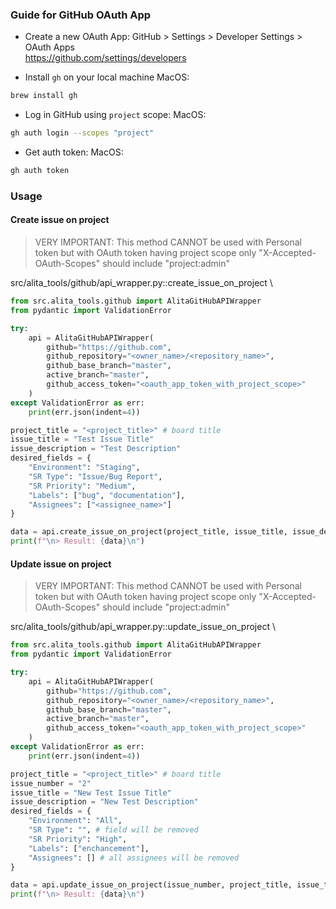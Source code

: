 ### Guide for GitHub OAuth App

- Create a new OAuth App: 
GitHub > Settings > Developer Settings > OAuth Apps \
https://github.com/settings/developers

- Install `gh` on your local machine
MacOS:
```bash
brew install gh
```

- Log in GitHub using `project` scope:
MacOS:
```bash
gh auth login --scopes "project"
```

- Get auth token:
MacOS:
```bash
gh auth token
```

### Usage

#### Create issue on project

> VERY IMPORTANT: This method CANNOT be used with Personal token but with OAuth token having project scope only
> "X-Accepted-OAuth-Scopes" should include "project:admin"


src/alita_tools/github/api_wrapper.py::create_issue_on_project
\
```python
from src.alita_tools.github import AlitaGitHubAPIWrapper
from pydantic import ValidationError

try:
    api = AlitaGitHubAPIWrapper(
        github="https://github.com",
        github_repository="<owner_name>/<repository_name>",
        github_base_branch="master",
        active_branch="master",
        github_access_token="<oauth_app_token_with_project_scope>"
    )
except ValidationError as err:
    print(err.json(indent=4))

project_title = "<project_title>" # board title
issue_title = "Test Issue Title"
issue_description = "Test Description"
desired_fields = {
    "Environment": "Staging",
    "SR Type": "Issue/Bug Report",
    "SR Priority": "Medium",
    "Labels": ["bug", "documentation"],
    "Assignees": ["<assignee_name>"]
}

data = api.create_issue_on_project(project_title, issue_title, issue_description, desired_fields)
print(f"\n> Result: {data}\n")
```

#### Update issue on project
> VERY IMPORTANT: This method CANNOT be used with Personal token but with OAuth token having project scope only
> "X-Accepted-OAuth-Scopes" should include "project:admin"


src/alita_tools/github/api_wrapper.py::update_issue_on_project
\
```python
from src.alita_tools.github import AlitaGitHubAPIWrapper
from pydantic import ValidationError

try:
    api = AlitaGitHubAPIWrapper(
        github="https://github.com",
        github_repository="<owner_name>/<repository_name>",
        github_base_branch="master",
        active_branch="master",
        github_access_token="<oauth_app_token_with_project_scope>"
    )
except ValidationError as err:
    print(err.json(indent=4))

project_title = "<project_title>" # board title
issue_number = "2"
issue_title = "New Test Issue Title"
issue_description = "New Test Description"
desired_fields = {
    "Environment": "All",
    "SR Type": "", # field will be removed
    "SR Priority": "High",
    "Labels": ["enchancement"],
    "Assignees": [] # all assignees will be removed
}

data = api.update_issue_on_project(issue_number, project_title, issue_title, issue_description, desired_fields)
print(f"\n> Result: {data}\n")
```